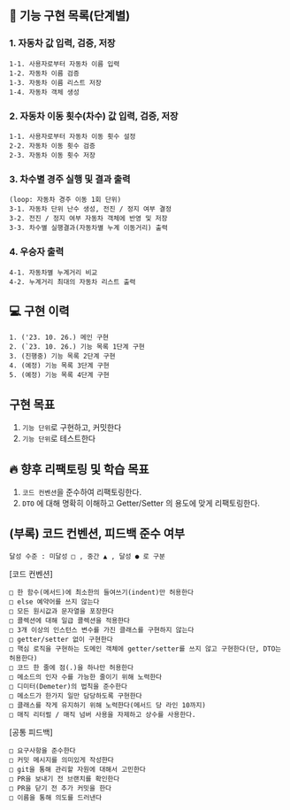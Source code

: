 ## 🎯 기능 구현 목록(단계별)
### 1. 자동차 값 입력, 검증, 저장

    1-1. 사용자로부터 자동차 이름 입력
    1-2. 자동차 이름 검증
    1-3. 자동차 이름 리스트 저장
    1-4. 자동차 객체 생성

### 2. 자동차 이동 횟수(차수) 값 입력, 검증, 저장

    1-1. 사용자로부터 자동차 이동 횟수 설정
    2-2. 자동차 이동 횟수 검증
    2-3. 자동차 이동 횟수 저장

### 3. 차수별 경주 실행 및 결과 출력

    (loop: 자동차 경주 이동 1회 단위)
    3-1. 자동차 단위 난수 생성, 전진 / 정지 여부 결정
    3-2. 전진 / 정지 여부 자동차 객체에 반영 및 저장
    3-3. 차수별 실행결과(자동차별 누계 이동거리) 출력

### 4. 우승자 출력

    4-1. 자동차별 누계거리 비교
    4-2. 누계거리 최대의 자동차 리스트 출력

## 💻 구현 이력
    1. ('23. 10. 26.) 메인 구현
    2. (`23. 10. 26.) 기능 목록 1단계 구현
    3. (진행중) 기능 목록 2단계 구현
    4. (예정) 기능 목록 3단계 구현
    5. (예정) 기능 목록 4단계 구현

## 구현 목표
1. `기능 단위`로 구현하고, 커밋한다
2. `기능 단위`로 테스트한다


## 🔥 향후 리팩토링 및 학습 목표
1. `코드 컨벤션`을 준수하여 리팩토링한다.
2. `DTO` 에 대해 명확히 이해하고 Getter/Setter 의 용도에 맞게 리팩토링한다.

## (부록) 코드 컨벤션, 피드백 준수 여부
```달성 수준 : 미달성 □ , 중간 ▲ , 달성 ● 로 구분```

[코드 컨벤션]

    □ 한 함수(메서드)에 최소한의 들여쓰기(indent)만 허용한다
    □ else 예약어를 쓰지 않는다            
    □ 모든 원시값과 문자열을 포장한다        
    □ 콜렉션에 대해 일급 콜렉션을 적용한다   
    □ 3개 이상의 인스턴스 변수를 가진 클래스를 구현하지 않는다     
    □ getter/setter 없이 구현한다    
    □ 핵심 로직을 구현하는 도메인 객체에 getter/setter를 쓰지 않고 구현한다(단, DTO는 허용한다)    
    □ 코드 한 줄에 점(.)을 하나만 허용한다     
    □ 메소드의 인자 수를 가능한 줄이기 위해 노력한다    
    □ 디미터(Demeter)의 법칙을 준수한다    
    □ 메소드가 한가지 일만 담당하도록 구현한다       
    □ 클래스를 작게 유지하기 위해 노력한다(메서드 당 라인 10까지)    
    □ 매직 리터럴 / 매직 넘버 사용을 자제하고 상수를 사용한다.    
    
[공통 피드백]
    
    □ 요구사항을 준수한다
    □ 커밋 메시지를 의미있게 작성한다
    □ git을 통해 관리할 자원에 대해서 고민한다
    □ PR을 보내기 전 브랜치를 확인한다
    □ PR을 닫기 전 추가 커밋을 한다
    □ 이름을 통해 의도를 드러낸다
 